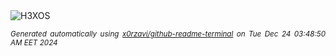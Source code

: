 <div align="justify">
<picture>
    <source media="(prefers-color-scheme: dark)" srcset="https://i.ibb.co/pQqHYTs/output-gif.gif">
    <source media="(prefers-color-scheme: light)" srcset="https://i.ibb.co/pQqHYTs/output-gif.gif">
    <img alt="H3XOS" src="https://i.ibb.co/pQqHYTs/output-gif.gif">
</picture>

<sub><i>Generated automatically using [x0rzavi/github-readme-terminal](https://github.com/x0rzavi/github-readme-terminal) on Tue Dec 24 03:48:50 AM EET 2024</i></sub>
</div>